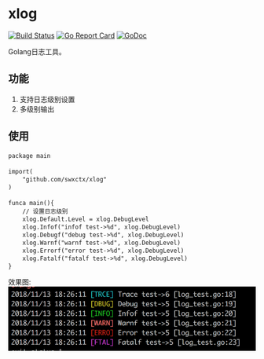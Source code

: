 # xlog
[![Build Status](https://travis-ci.org/swxctx/xlog.svg?branch=master)](https://travis-ci.org/swxctx/xlog)
[![Go Report Card](https://goreportcard.com/badge/github.com/swxctx/xlog)](https://goreportcard.com/report/github.com/swxctx/xlog)
[![GoDoc](http://godoc.org/github.com/swxctx/xlog?status.svg)](http://godoc.org/github.com/swxctx/xlog)

Golang日志工具。

## 功能
1. 支持日志级别设置  
2. 多级别输出  

## 使用
```
package main

import(
    "github.com/swxctx/xlog"
)

funca main(){
    // 设置日志级别
    xlog.Default.Level = xlog.DebugLevel
	xlog.Infof("infof test->%d", xlog.DebugLevel)
	xlog.Debugf("debug test->%d", xlog.DebugLevel)
	xlog.Warnf("warnf test->%d", xlog.DebugLevel)
	xlog.Errorf("error test->%d", xlog.DebugLevel)
	xlog.Fatalf("fatalf test->%d", xlog.DebugLevel)
}
```  
  
效果图:
![XLOG](https://github.com/swxctx/xlog/blob/master/img/golang.png)
